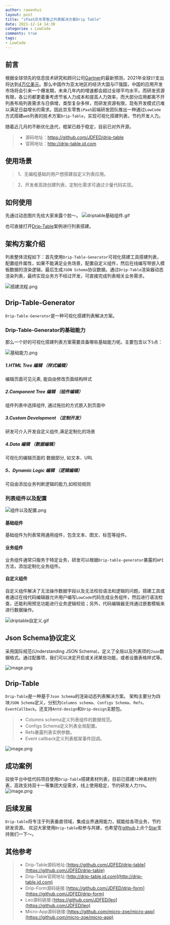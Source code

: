 ```yaml
---
author: raoenhui
layout: post
title: "iPaaS京东零售之列表解决方案Drip Table"
date: 2021-12-14 14:30
categories : LowCode
comments: true
tags:
- LowCode
---
```


## 前言
根据全球领先的信息技术研究和顾问公司[Gartner](https://www.gartner.com/en)的最新预测，2021年全球`IT`支出将达到[4万亿美元](https://www.gartner.com/cn/newsroom/press-releases/gartner_2021_it_4)。那么中国作为亚太地区的经济大国与IT强国，中国的应用开发市场将会引来一个爆发期，未来几年内的增速都会超过全球平均水平。而研发资源有限，各公司都更着重考虑节省人力成本和提高人力效率，而大部分应用都离不开列表布局列表需求与日俱增，类型复杂多样，而研发资源有限，现有开发模式已难以满足日益增长的需求。因此京东零售`iPaaS`前端研发团队推出一种通过`LowCode`方式搭建`web`列表的技术方案`Drip-Table`，实现可视化搭建列表，节约开发人力。

随着近几月的不断优化迭代，框架已趋于稳定，目前已对外开源。
>* 源码地址：https://github.com/JDFED/drip-table
>* 官网地址：http://drip-table.jd.com

## 使用场景

> 1、无编程基础的用户想搭建自定义列表应用。

> 2、开发者高效创建列表，定制化需求可通过少量代码实现。

## 如何使用
先通过动态图片先给大家来露个脸～。
![driptable基础组件.gif](https://img10.360buyimg.com/imagetools/jfs/t1/209919/9/12490/4540144/61b71921Ee35a9a3c/e2f7167fef822f17.gif)

也可直接打开[Drip-Table](http://drip-table.jd.com/drip-table-generator/preview/)案例进行列表搭建。

## 架构方案介绍
列表整体流程如下：首先使用`Drip-Table-Generator`可视化搭建工具搭建列表，配置组件属性，如果不能满足业务场景，配置自定义组件，然后在线编写带嵌入模板数据的渲染逻辑，最后生成`JSON Schema`协议数据。通过`Drip-Table`渲染器动态渲染列表，最终实现业务方不经过开发，可直接完成列表相关业务需求。

![搭建流程.png](https://img11.360buyimg.com/imagetools/jfs/t1/160981/31/22710/82200/6178c695Eadf1aaaf/9cd53dcfb195054b.png)

## Drip-Table-Generator
`Drip-Table-Generator`是一种可视化搭建列表解决方案。
### Drip-Table-Generator的基础能力
那么一个好的可视化搭建列表方案需要具备哪些基础能力呢。主要包含以下`5`点：

![基础能力.png](https://img10.360buyimg.com/imagetools/jfs/t1/212489/19/2014/125804/6178c694E981b3fe8/d017318a4e58f800.png)

##### 1.HTML Tree 编辑 （样式编辑）
编辑页面可见元素, 能自由修改页面结构样式
##### 2.Component Tree 编辑 （组件编辑）
组件列表中选择组件, 通过拖拉的方式嵌入到页面中
##### 3.Custom Development （定制开发）
研发可介入开发自定义组件,满足定制化的场景
##### 4.Data 编辑 （数据编辑）
可视化的编辑页面的 数据部分, 如文本、URL
##### 5、Dynamic Logic 编辑 （逻辑编辑）
可自由添加业务判断逻辑的能力,如校验规则

### 列表组件以及配置

![组件以及配置.png](https://img11.360buyimg.com/imagetools/jfs/t1/155833/22/21930/102575/6178c694E017a293f/827a7b22ed901d38.png)

#### 基础组件
基础组件为列表常用通用组件，包含文本、图文、标签等组件。
#### 业务组件
业务组件通常只服务于特定业务，研发可以根据`Drip-table-generator`暴露的`API`方法，添加定制化业务组件。
#### 自定义组件
自定义组件解决了无法操作数据字段以及无法校验语法和逻辑的问题。搭建工具或者通过在线代码编辑器允许用户编写`LowCode`代码生成业务组件，然后进行语法检查，还能利用预览功能进行业务逻辑校验；另外，代码编辑器支持通过嵌套模板来进行数据操作。

![driptable自定义.gif](https://img10.360buyimg.com/imagetools/jfs/t1/215022/5/2056/338885/6178c695Ec997819b/757a254824b5403f.gif)

## Json Schema协议定义
采用国际规范(Understanding JSON Schema)，定义了全局以及列表项的`Json`数据格式。通过配置项，我们可以决定开启或关闭某些功能，或者设置表格样式等。

![image.png](https://img11.360buyimg.com/imagetools/jfs/t1/223161/13/197/275087/6178c694E9c51628c/2eaae6aa1519fd07.png)

	 
## Drip-Table
`Drip-Table`是一种基于`Json Schema`的渲染动态列表解决方案。
架构主要分为四块`JSON Schema`定义，分别为`Columns schema`、`Configs Schema`、`Refs`、`EventCallback`。还支持`Antd-design`和`Drip-design`主题包。
> * Columns schema定义列表组件的数据规范。
> * Configs Schema定义列表全局配置。
> * Refs暴露列表实例参数。
> * Event callback定义列表框架事件回调。

![image.png](https://img13.360buyimg.com/imagetools/jfs/t1/198311/33/14798/179638/6178c693E637d25d9/42a4c8f3820ef884.png)

## 成功案例
投放平台中低代码项目使用`Drip-Table`搭建素材列表，目前已搭建`72`种素材列表，高效支持双十一等集团大促需求，线上使用稳定，节约研发人力`75%`。
![image.png](https://img11.360buyimg.com/imagetools/jfs/t1/213162/13/2052/191507/6178c693Ef27fed0a/42a2f68780c7558e.png)

## 后续发展
`Drip-table`将专注于列表垂直领域，集成业界通用能力，赋能给各项业务，节约研发资源。
欢迎大家使用`Drip-table`和参与共建，也希望在[github](https://github.com/JDFED/drip-table)上点个[Star](https://github.com/JDFED/drip-table)支持我们一下～。

## 其他参考
> * Drip-Table源码地址:[https://github.com/JDFED/drip-table](https://github.com/JDFED/drip-table)
> * Drip-Table官网地址:[http://drip-table.jd.com](http://drip-table.jd.com)
> * Drip-Form源码链接:[https://github.com/JDFED/drip-form](https://github.com/JDFED/drip-form)
> * Leo源码链接:[https://github.com/JDFED/leo](https://github.com/JDFED/leo)
> * Micro-App源码链接:[https://github.com/micro-zoe/micro-app](https://github.com/micro-zoe/micro-app)
